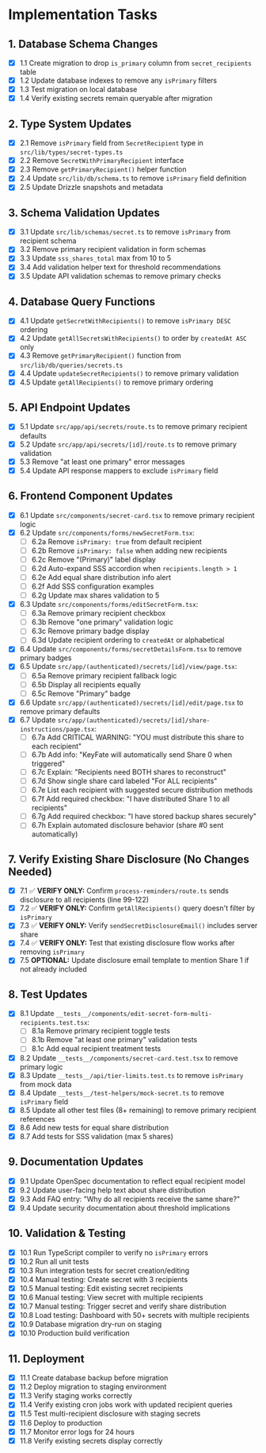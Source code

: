 # Implementation Tasks

## 1. Database Schema Changes
- [x] 1.1 Create migration to drop `is_primary` column from `secret_recipients` table
- [x] 1.2 Update database indexes to remove any `isPrimary` filters
- [x] 1.3 Test migration on local database
- [x] 1.4 Verify existing secrets remain queryable after migration

## 2. Type System Updates
- [x] 2.1 Remove `isPrimary` field from `SecretRecipient` type in `src/lib/types/secret-types.ts`
- [x] 2.2 Remove `SecretWithPrimaryRecipient` interface
- [x] 2.3 Remove `getPrimaryRecipient()` helper function
- [x] 2.4 Update `src/lib/db/schema.ts` to remove `isPrimary` field definition
- [x] 2.5 Update Drizzle snapshots and metadata

## 3. Schema Validation Updates
- [x] 3.1 Update `src/lib/schemas/secret.ts` to remove `isPrimary` from recipient schema
- [x] 3.2 Remove primary recipient validation in form schemas
- [x] 3.3 Update `sss_shares_total` max from 10 to 5
- [x] 3.4 Add validation helper text for threshold recommendations
- [x] 3.5 Update API validation schemas to remove primary checks

## 4. Database Query Functions
- [x] 4.1 Update `getSecretWithRecipients()` to remove `isPrimary DESC` ordering
- [x] 4.2 Update `getAllSecretsWithRecipients()` to order by `createdAt ASC` only
- [x] 4.3 Remove `getPrimaryRecipient()` function from `src/lib/db/queries/secrets.ts`
- [x] 4.4 Update `updateSecretRecipients()` to remove primary validation
- [x] 4.5 Update `getAllRecipients()` to remove primary ordering

## 5. API Endpoint Updates
- [x] 5.1 Update `src/app/api/secrets/route.ts` to remove primary recipient defaults
- [x] 5.2 Update `src/app/api/secrets/[id]/route.ts` to remove primary validation
- [x] 5.3 Remove "at least one primary" error messages
- [x] 5.4 Update API response mappers to exclude `isPrimary` field

## 6. Frontend Component Updates
- [x] 6.1 Update `src/components/secret-card.tsx` to remove primary recipient logic
- [x] 6.2 Update `src/components/forms/newSecretForm.tsx`:
  - [ ] 6.2a Remove `isPrimary: true` from default recipient
  - [ ] 6.2b Remove `isPrimary: false` when adding new recipients
  - [ ] 6.2c Remove "(Primary)" label display
  - [ ] 6.2d Auto-expand SSS accordion when `recipients.length > 1`
  - [ ] 6.2e Add equal share distribution info alert
  - [ ] 6.2f Add SSS configuration examples
  - [ ] 6.2g Update max shares validation to 5
- [x] 6.3 Update `src/components/forms/editSecretForm.tsx`:
  - [ ] 6.3a Remove primary recipient checkbox
  - [ ] 6.3b Remove "one primary" validation logic
  - [ ] 6.3c Remove primary badge display
  - [ ] 6.3d Update recipient ordering to `createdAt` or alphabetical
- [x] 6.4 Update `src/components/forms/secretDetailsForm.tsx` to remove primary badges
- [x] 6.5 Update `src/app/(authenticated)/secrets/[id]/view/page.tsx`:
  - [ ] 6.5a Remove primary recipient fallback logic
  - [ ] 6.5b Display all recipients equally
  - [ ] 6.5c Remove "Primary" badge
- [x] 6.6 Update `src/app/(authenticated)/secrets/[id]/edit/page.tsx` to remove primary defaults
- [x] 6.7 Update `src/app/(authenticated)/secrets/[id]/share-instructions/page.tsx`:
  - [ ] 6.7a Add CRITICAL WARNING: "YOU must distribute this share to each recipient"
  - [ ] 6.7b Add info: "KeyFate will automatically send Share 0 when triggered"
  - [ ] 6.7c Explain: "Recipients need BOTH shares to reconstruct"
  - [ ] 6.7d Show single share card labeled "For ALL recipients"
  - [ ] 6.7e List each recipient with suggested secure distribution methods
  - [ ] 6.7f Add required checkbox: "I have distributed Share 1 to all recipients"
  - [ ] 6.7g Add required checkbox: "I have stored backup shares securely"
  - [ ] 6.7h Explain automated disclosure behavior (share #0 sent automatically)

## 7. Verify Existing Share Disclosure (No Changes Needed)
- [x] 7.1 ✅ **VERIFY ONLY:** Confirm `process-reminders/route.ts` sends disclosure to all recipients (line 99-122)
- [x] 7.2 ✅ **VERIFY ONLY:** Confirm `getAllRecipients()` query doesn't filter by `isPrimary`
- [x] 7.3 ✅ **VERIFY ONLY:** Verify `sendSecretDisclosureEmail()` includes server share
- [x] 7.4 ✅ **VERIFY ONLY:** Test that existing disclosure flow works after removing `isPrimary`
- [x] 7.5 **OPTIONAL:** Update disclosure email template to mention Share 1 if not already included

## 8. Test Updates
- [x] 8.1 Update `__tests__/components/edit-secret-form-multi-recipients.test.tsx`:
  - [ ] 8.1a Remove primary recipient toggle tests
  - [ ] 8.1b Remove "at least one primary" validation tests
  - [ ] 8.1c Add equal recipient treatment tests
- [x] 8.2 Update `__tests__/components/secret-card.test.tsx` to remove primary logic
- [x] 8.3 Update `__tests__/api/tier-limits.test.ts` to remove `isPrimary` from mock data
- [x] 8.4 Update `__tests__/test-helpers/mock-secret.ts` to remove `isPrimary` field
- [x] 8.5 Update all other test files (8+ remaining) to remove primary recipient references
- [x] 8.6 Add new tests for equal share distribution
- [x] 8.7 Add tests for SSS validation (max 5 shares)

## 9. Documentation Updates
- [x] 9.1 Update OpenSpec documentation to reflect equal recipient model
- [x] 9.2 Update user-facing help text about share distribution
- [x] 9.3 Add FAQ entry: "Why do all recipients receive the same share?"
- [x] 9.4 Update security documentation about threshold implications

## 10. Validation & Testing
- [x] 10.1 Run TypeScript compiler to verify no `isPrimary` errors
- [x] 10.2 Run all unit tests
- [x] 10.3 Run integration tests for secret creation/editing
- [x] 10.4 Manual testing: Create secret with 3 recipients
- [x] 10.5 Manual testing: Edit existing secret recipients
- [x] 10.6 Manual testing: View secret with multiple recipients
- [x] 10.7 Manual testing: Trigger secret and verify share distribution
- [x] 10.8 Load testing: Dashboard with 50+ secrets with multiple recipients
- [x] 10.9 Database migration dry-run on staging
- [x] 10.10 Production build verification

## 11. Deployment
- [x] 11.1 Create database backup before migration
- [x] 11.2 Deploy migration to staging environment
- [x] 11.3 Verify staging works correctly
- [x] 11.4 Verify existing cron jobs work with updated recipient queries
- [x] 11.5 Test multi-recipient disclosure with staging secrets
- [x] 11.6 Deploy to production
- [x] 11.7 Monitor error logs for 24 hours
- [x] 11.8 Verify existing secrets display correctly
